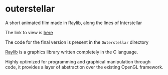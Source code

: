 # outerstellar

A short animated film made in Raylib, along the lines of Interstellar


The link to view is [here](https://drive.google.com/file/d/1dyG4UvbJKX-7SikPV-ahilU5P6B66Oxy/view?usp=sharing)



The code for the final version is present in the `Outerstellar` directory


[Raylib](https://www.raylib.com) is a graphics library written completely in the C language.


Highly optimized for programming and graphical manipulation through code, it provides a layer of abstraction over the existing OpenGL framework.
